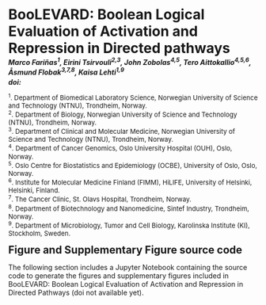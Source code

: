 <h1 style="margin-bottom: 0px;">BooLEVARD: Boolean Logical Evaluation of Activation and Repression in Directed pathways</h1>
<h5 style="margin-bottom: 2px; margin-top: 0px;">Marco Fariñas<sup>1</sup>, Eirini Tsirvouli<sup>2,3</sup>, John Zobolas<sup>4,5</sup>, Tero Aittokallio<sup>4,5,6</sup>, Åsmund Flobak<sup>3,7,8</sup>, Kaisa Lehti<sup>1,9</sup></h5>
<h5 style="margin-top: 3px; margin-bottom: 0px;">doi: </h5>
<p style="font-size:small"> 
    <sup>1</sup>. Department of Biomedical Laboratory Science, Norwegian University of Science and Technology (NTNU), Trondheim, Norway. <br>
    <sup>2</sup>. Department of Biology, Norwegian University of Science and Technology (NTNU), Trondheim, Norway.<br>
    <sup>3</sup>. Department of Clinical and Molecular Medicine, Norwegian University of Science and Technology (NTNU), Trondheim, Norway.<br>
    <sup>4</sup>. Department of Cancer Genomics, Oslo University Hospital (OUH), Oslo, Norway.<br>
    <sup>5</sup>. Oslo Centre for Biostatistics and Epidemiology (OCBE), University of Oslo, Oslo, Norway.<br>
    <sup>6</sup>. Institute for Molecular Medicine Finland (FIMM), HiLIFE, University of Helsinki, Helsinki, Finland.<br>
    <sup>7</sup>. The Cancer Clinic, St. Olavs Hospital, Trondheim, Norway.<br>
    <sup>8</sup>. Department of Biotechnology and Nanomedicine, Sintef Industry, Trondheim, Norway.<br>
    <sup>9</sup>. Department of Microbiology, Tumor and Cell Biology, Karolinska Institute (KI), Stockholm, Sweden.<br>
</p>
<h4 style="margin-top: 0px; margin-bottom: 2px; font-size: 1.5em"><b>Figure and Supplementary Figure source code</b></h4>
<p>
The following section includes a Jupyter Notebook containing the source code to generate the figures and supplementary figures included in BooLEVARD: Boolean Logical Evaluation of Activation and Repression in Directed Pathways (doi not available yet).
</p>

